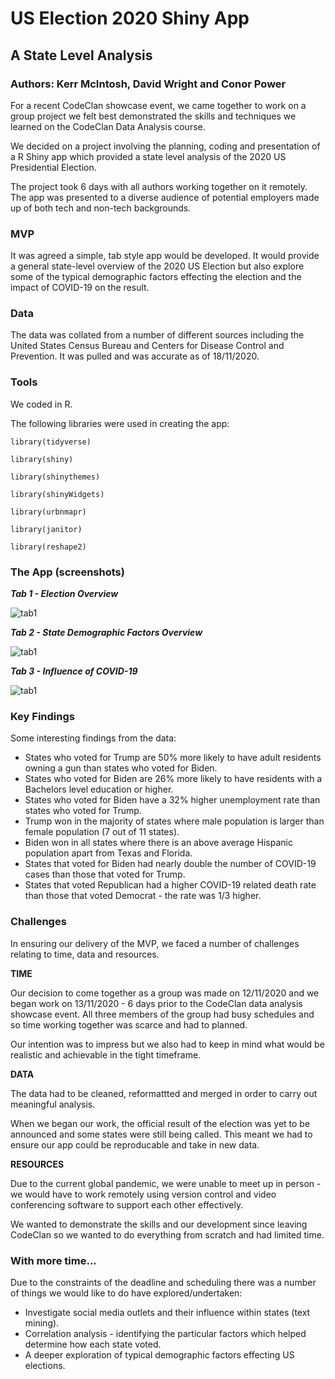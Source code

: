 # US Election 2020 Shiny App

## A State Level Analysis

### Authors: Kerr McIntosh, David Wright and Conor Power​

For a recent CodeClan showcase event, we came together to work on a group project we felt best demonstrated the skills and techniques we learned on the CodeClan Data Analysis course. 

We decided on a project involving the planning, coding and presentation of a R Shiny app which provided a state level analysis of the 2020 US Presidential Election.

The project took 6 days with all authors working together on it remotely. The app was presented to a diverse audience of potential employers made up of both tech and non-tech backgrounds.


### MVP

It was agreed a simple, tab style app would be developed. It would provide a general state-level overview of the 2020 US Election but also explore some of the typical demographic factors effecting the election and the impact of COVID-19 on the result.


### Data

The data was collated from a number of different sources including the United States Census Bureau and Centers for Disease Control and Prevention. It was pulled and was accurate as of 18/11/2020.


### Tools

We coded in R.

The following libraries were used in creating the app:

`library(tidyverse)`

`library(shiny)`

`library(shinythemes)`

`library(shinyWidgets)`

`library(urbnmapr)`

`library(janitor)`

`library(reshape2)`


### The App (screenshots)

**_Tab 1 - Election Overview_**

![tab1](/Users/conorpower/Downloads/tab1.png)

**_Tab 2 - State Demographic Factors Overview_**

![tab1](/Users/conorpower/Downloads/tab2.png)

_**Tab 3 - Influence of COVID-19**_

![tab1](/Users/conorpower/Downloads/tab3.png)


### Key Findings 

Some interesting findings from the data:

* States who voted for Trump are 50% more likely to have adult residents owning a gun than states who voted for Biden.
* States who voted for Biden are 26% more likely to have residents with a Bachelors level education or higher. 
* States who voted for Biden have a 32% higher unemployment rate than states who voted for Trump.
* Trump won in the majority of states where male population is larger than female population (7 out of 11 states).
* Biden won in all states where there is an above average Hispanic population apart from Texas and Florida.
* States that voted for Biden had nearly double the number of COVID-19 cases than those that voted for Trump.
* States that voted Republican had a higher COVID-19 related death rate than those that voted Democrat - the rate was 1/3 higher.


### Challenges 

In ensuring our delivery of the MVP, we faced a number of challenges relating to time, data and resources. 

**TIME**

Our decision to come together as a group was made on 12/11/2020 and we began work on 13/11/2020 - 6 days prior to the CodeClan data analysis showcase event. All three members of the group had busy schedules and so time working together was scarce and had to planned. 

Our intention was to impress but we also had to keep in mind what would be realistic and achievable in the tight timeframe.

**DATA**

The data had to be cleaned, reformattted and merged in order to carry out meaningful analysis.

When we began our work, the official result of the election was yet to be announced and some states were still being called. This meant we had to ensure our app could be reproducable and take in new data. 


**RESOURCES**

Due to the current global pandemic, we were unable to meet up in person - we would have to work remotely using version control and video conferencing software to support each other effectively.

We wanted to demonstrate the skills and our development since leaving CodeClan so we wanted to do everything from scratch and had limited time.


### With more time...

Due to the constraints of the deadline and scheduling there was a number of things we would like to do have explored/undertaken:

* Investigate social media outlets and their influence within states (text mining).
* Correlation analysis - identifying the particular factors which helped determine how each state voted.
* A deeper exploration of typical demographic factors effecting US elections.








 


